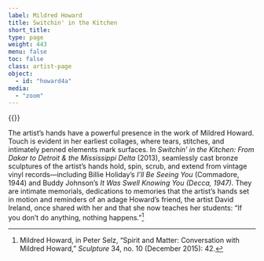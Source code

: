 ```yaml
---
label: Mildred Howard
title: Switchin' in the Kitchen
short_title:
type: page
weight: 443
menu: false
toc: false
class: artist-page
object:
  - id: "howard4a"
media:
  - "zoom"
---
```

{{<q-figure id="howard4a">}}

The artist’s hands have a powerful presence in the work of Mildred Howard. Touch is evident in her earliest collages, where tears, stitches, and intimately penned elements mark surfaces. In *Switchin’ in the Kitchen: From Dakar to Detroit & the Mississippi Delta* (2013), seamlessly cast bronze sculptures of the artist’s hands hold, spin, scrub, and extend from vintage vinyl records—including Billie Holiday’s *I’ll Be Seeing You* (Commadore, 1944) and Buddy Johnson’s *It Was Swell Knowing You (Decca, 1947)*. They are intimate memorials, dedications to memories that the artist’s hands set in motion and reminders of an adage Howard’s friend, the artist David Ireland, once shared with her and that she now teaches her students: “If you don’t do anything, nothing happens.”[^1]

[^1]: Mildred Howard, in Peter Selz, “Spirit and Matter: Conversation with Mildred Howard,” *Sculpture* 34, no. 10 (December 2015): 42.
